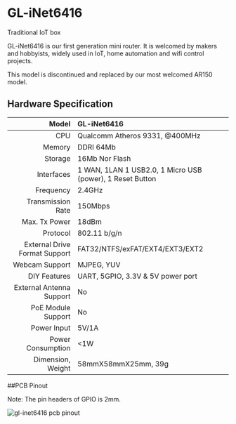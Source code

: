 # 	GL-iNet6416

Traditional IoT box

GL-iNet6416 is our first generation mini router. It is welcomed by makers and hobbyists, widely used in IoT, home automation and wifi control projects.

This model is discontinued and replaced by our most welcomed AR150 model.



## Hardware Specification

|                         Model | GL-iNet6416                              |
| ----------------------------: | :--------------------------------------- |
|                           CPU | Qualcomm Atheros 9331, @400MHz           |
|                        Memory | DDRI 64Mb                                |
|                       Storage | 16Mb Nor Flash                           |
|                    Interfaces | 1 WAN, 1LAN 1 USB2.0, 1 Micro USB (power), 1 Reset Button |
|                     Frequency | 2.4GHz                                   |
|             Transmission Rate | 150Mbps                                  |
|                 Max. Tx Power | 18dBm                                    |
|                      Protocol | 802.11 b/g/n                             |
| External Drive Format Support | FAT32/NTFS/exFAT/EXT4/EXT3/EXT2          |
|                Webcam Support | MJPEG, YUV                               |
|                  DIY Features | UART, 5GPIO, 3.3V & 5V power port        |
|      External Antenna Support | No                                       |
|            PoE Module Support | No                                       |
|                   Power Input | 5V/1A                                    |
|             Power Consumption | <1W                                      |
|             Dimension, Weight | 58mmX58mmX25mm, 39g                      |



##PCB Pinout

Note: The pin headers of GPIO is 2mm.

![gl-inet6416 pcb pinout](https://static.gl-inet.com/docs/en/2.x/hardware/6416/src/6416-markings.jpg)

   







